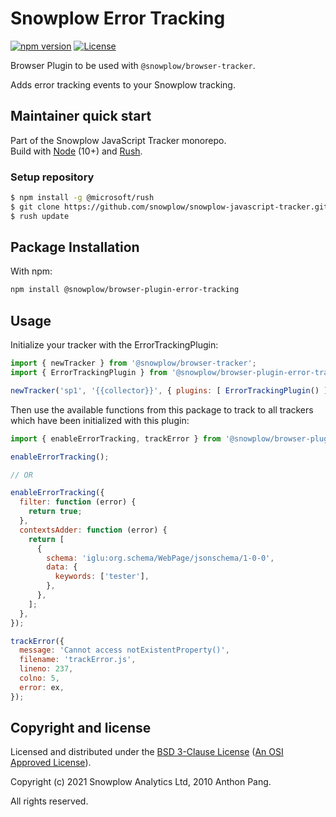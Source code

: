 # Snowplow Error Tracking

[![npm version][npm-image]][npm-url]
[![License][license-image]](LICENSE)

Browser Plugin to be used with `@snowplow/browser-tracker`.

Adds error tracking events to your Snowplow tracking.

## Maintainer quick start

Part of the Snowplow JavaScript Tracker monorepo.  
Build with [Node](https://nodejs.org/en/) (10+) and [Rush](https://rushjs.io/).

### Setup repository

```bash
$ npm install -g @microsoft/rush 
$ git clone https://github.com/snowplow/snowplow-javascript-tracker.git
$ rush update
```

## Package Installation

With npm:

```bash
npm install @snowplow/browser-plugin-error-tracking
```

## Usage

Initialize your tracker with the ErrorTrackingPlugin:

```js
import { newTracker } from '@snowplow/browser-tracker';
import { ErrorTrackingPlugin } from '@snowplow/browser-plugin-error-tracking';

newTracker('sp1', '{{collector}}', { plugins: [ ErrorTrackingPlugin() ] }); // Also stores reference at module level
```

Then use the available functions from this package to track to all trackers which have been initialized with this plugin:

```js
import { enableErrorTracking, trackError } from '@snowplow/browser-plugin-error-tracking';

enableErrorTracking();

// OR

enableErrorTracking({
  filter: function (error) {
    return true;
  },
  contextsAdder: function (error) {
    return [
      {
        schema: 'iglu:org.schema/WebPage/jsonschema/1-0-0',
        data: {
          keywords: ['tester'],
        },
      },
    ];
  },
});

trackError({
  message: 'Cannot access notExistentProperty()',
  filename: 'trackError.js',
  lineno: 237,
  colno: 5,
  error: ex,
});

```

## Copyright and license

Licensed and distributed under the [BSD 3-Clause License](LICENSE) ([An OSI Approved License][osi]).

Copyright (c) 2021 Snowplow Analytics Ltd, 2010 Anthon Pang.

All rights reserved.

[npm-url]: https://www.npmjs.com/package/@snowplow/browser-plugin-error-tracking
[npm-image]: https://img.shields.io/npm/v/@snowplow/browser-plugin-error-tracking
[docs]: https://docs.snowplowanalytics.com/docs/collecting-data/collecting-from-own-applications/javascript-tracker/
[osi]: https://opensource.org/licenses/BSD-3-Clause
[license-image]: https://img.shields.io/github/license/snowplow/snowplow-javascript-tracker
